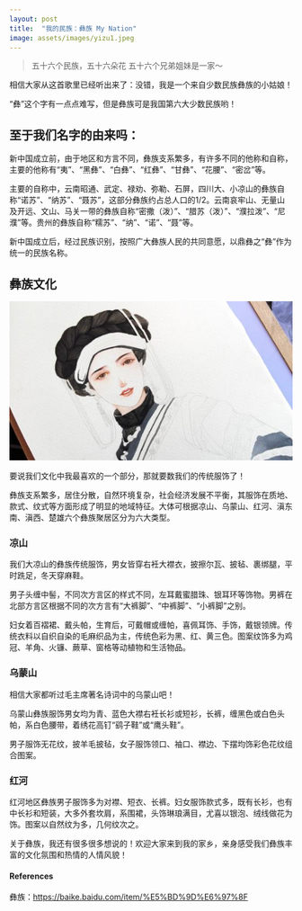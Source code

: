 ```yaml
---
layout: post
title:  "我的民族：彝族 My Nation"
image: assets/images/yizu1.jpeg
---
```

> 五十六个民族，五十六朵花
> 五十六个兄弟姐妹是一家～

相信大家从这首歌里已经听出来了：没错，我是一个来自少数民族彝族的小姑娘！

“彝”这个字有一点点难写，但是彝族可是我国第六大少数民族哟！

## 至于我们名字的由来吗：

新中国成立前，由于地区和方言不同，彝族支系繁多，有许多不同的他称和自称，主要的他称有“夷”、“黑彝”、“白彝”、“红彝”、“甘彝”、“花腰”、“密岔”等。

主要的自称中，云南昭通、武定、禄劝、弥勒、石屏，四川大、小凉山的彝族自称“诺苏”、“纳苏”、“聂苏”，这部分彝族约占总人口的1/2。云南哀牢山、无量山及开远、文山、马关一带的彝族自称“密撒（泼）”、“腊苏（泼）”、“濮拉泼”、“尼濮”等。贵州的彝族自称“糯苏”、“纳”、“诺”、“聂”等。

新中国成立后，经过民族识别，按照广大彝族人民的共同意愿，以鼎彝之“彝”作为统一的民族名称。

## 彝族文化

![yizu2.jpg](../assets/images/yizu2.jpg)

要说我们文化中我最喜欢的一个部分，那就要数我们的传统服饰了！

彝族支系繁多，居住分散，自然环境复杂，社会经济发展不平衡，其服饰在质地、款式、纹式等方面形成了明显的地域特征。大体可根据凉山、乌蒙山、红河、滇东南、滇西、楚雄六个彝族聚居区分为六大类型。

### 凉山

我们大凉山的彝族传统服饰，男女皆穿右衽大襟衣，披擦尔瓦、披毡、裹绑腿，平时跣足，冬天穿麻鞋。

男子头缠中髻，不同次方言区的样式不同，左耳戴蜜腊珠、银耳环等饰物。男裤在北部方言区根据不同的次方言有“大裤脚”、“中裤脚”、“小裤脚”之别。

妇女着百褶裙、戴头帕，生育后，可戴帽或缠帕，喜佩耳饰、手饰，戴银领牌。传统衣料以自织自染的毛麻织品为主，传统色彩为黑、红、黄三色。图案纹饰多为鸡冠、羊角、火镰、蕨草、窗格等动植物和生活物品。

### 乌蒙山

相信大家都听过毛主席著名诗词中的乌蒙山吧！

乌蒙山彝族服饰男女均为青、蓝色大襟右衽长衫或短衫，长裤，缠黑色或白色头帕，系白色腰带，着绣花高钉“鹞子鞋”或“鹰头鞋”。

男子服饰无花纹，披羊毛披毡，女子服饰领口、袖口、襟边、下摆均饰彩色花纹组合图案。

### 红河

红河地区彝族男子服饰多为对襟、短衣、长裤。妇女服饰款式多，既有长衫，也有中长衫和短装，大多外套坎肩，系围裙，头饰琳琅满目，尤喜以银泡、绒线做花为饰。图案以自然纹为多，几何纹次之。

关于彝族，我还有很多很多想说的！欢迎大家来到我的家乡，亲身感受我们彝族丰富的文化氛围和热情的人情风貌！

#### References
彝族：https://baike.baidu.com/item/%E5%BD%9D%E6%97%8F
